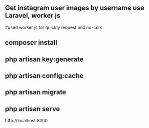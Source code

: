 ## Get instagram user images by username use Laravel, worker js
#used worker js for quickly request and no-cors

## composer install
## php artisan key:generate
## php artisan config:cache
## php artisan migrate
## php artisan serve

http://localhost:8000
